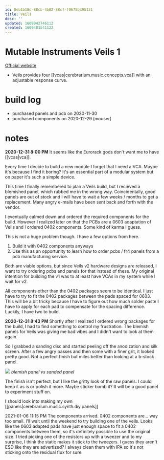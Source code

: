 ```yaml
---
id: 8eb1b18c-88cb-4b02-88cf-f0675b395131
title: Veils
desc: ''
updated: 1609942746112
created: 1609401541122
---
```

# Mutable Instruments Veils 1

[Official website](https://mutable-instruments.net/modules/veils1/)

- Veils provides four [[vcas|cerebrarium.music.concepts.vca]] with an adjustable response curve.

# build log

- purchased panels and pcb on 2020-11-30
- purchased components on 2020-12-29 (mouser)

# notes

**2020-12-31 8:00 PM**
It seems like the Eurorack gods don't want me to have [[vcas|vca]].

Every time I decide to build a new module I forget that I need a VCA. Maybe it's because I find it boring? It's an essential part of a modular system but on paper it's such a simple device.

This time I finally remembered to plan a Veils build, but I recieved a blemished panel, which rubbed me in the wrong way. Coincidentally, good panels are out of stock and I will have to wait a few weeks / months to get a replacement. Many angry e-mails have been sent back and forth with the vendor.

I eventually calmed down and ordered the required components for the build. However I realized later on that the PCBs are a 0603 adaptation of Veils and I ordered 0402 components. Some kind of karma I guess.

This is not a huge problem though. I have a few options from here.

1. Build it with 0402 components anyways
2. Use this as an opportunity to learn how to order pcbs / fr4 panels from a pcb manufacturing service.

Both are viable options, but since Veils v2 hardware designs are released, I want to try ordering pcbs and panels for that instead of these. My original intention for building the v1 was to at least have VCAs in my system while I wait for v2.

All components other than the 0402 packages seem to be identical. I just have to try to fit the 0402 packages between the pads spaced for 0603. This will be a bit tricky because I have to figure out how much solder paste I have to apply for each pad to compensate for the spacing difference. Luckily, I have two to build.

**2020-12-31 8:43 PM**
Shortly after I realized I ordered wrong packages for the build, I had to find something to control my frustration. The blemish panels for Veils was giving me bad vibes and I didn't want to look at them again. 

So I grabbed a sanding disc and started peeling off the anodization and silk screen. After a few angry passes and then some with a finer grit, it looked pretty good. Not a perfect finish but miles better than looking at a b-stock panel.

![](/assets/images/2020-12-31-21-30-50.png)
_blemish panel vs sanded panel_

The finish isn't perfect, but I like the gritty look of the raw panels. I could keep it as is or polish it more. Maybe sticker bomb it? It will be a good panel to experiment stuff on.

I should look into making my own [[panels|cerebrarium.music.synth.diy.panels]]

2021-01-06 11:15 PM
The components arrived. 0402 components are... way too small.
I'll wait until the weekend to try building one of the veils.
Looks like the 0603 adapted pads have just enough space to fit a 0402 components between them, so it's definitely possible to use the original size.
I tried picking one of the resistors up with a tweezer and to my surprise, I think the static makes it stick to the tweezers. I guess they aren't ESD like they are advertized?
I always clean them with IPA so it's not sticking onto the residual flux for sure.
